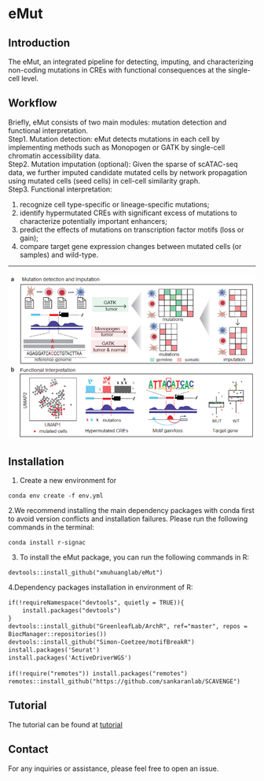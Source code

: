 # eMut
## Introduction
The eMut, an integrated pipeline for detecting, imputing, and characterizing non-coding mutations in CREs with functional consequences at the single-cell level. 

## Workflow

Briefly, eMut consists of two main modules: mutation detection and functional interpretation. <br />
Step1. Mutation detection: eMut detects mutations in each cell by implementing methods such as Monopogen or GATK by single-cell chromatin accessibility data. <br />
Step2. Mutation imputation (optional): Given the sparse of scATAC-seq data, we further imputed candidate mutated cells by network propagation using mutated cells (seed cells) in cell-cell similarity graph. <br />
Step3. Functional interpretation: <br />
1) recognize cell type-specific or lineage-specific mutations; 
2) identify hypermutated CREs with significant excess of mutations to characterize potentially important enhancers; 
3) predict the effects of mutations on transcription factor motifs (loss or gain);
4) compare target gene expression changes between mutated cells (or samples) and wild-type. 
<hr>

![image](https://github.com/xmuhuanglab/eMut/blob/main/Figures/eMut_workflow.png)

## Installation
1. Create a new environment for
```
conda env create -f env.yml
```
2.We recommend installing the main dependency packages with conda first to avoid version conflicts and installation failures. Please run the following commands in the terminal:
```
conda install r-signac
```
3. To install the eMut package, you can run the following commands in R:
```
devtools::install_github("xmuhuanglab/eMut")
```
4.Dependency packages installation in environment of R:
```
if(!requireNamespace("devtools", quietly = TRUE)){
    install.packages("devtools") 
} 
devtools::install_github("GreenleafLab/ArchR", ref="master", repos = BiocManager::repositories())
devtools::install_github("Simon-Coetzee/motifBreakR")
install.packages('Seurat')
install.packages('ActiveDriverWGS')

if(!require("remotes")) install.packages("remotes")
remotes::install_github("https://github.com/sankaranlab/SCAVENGE")
```

## Tutorial
The tutorial can be found at [tutorial](https://github.com/xmuhuanglab/eMut/blob/main/eMut_Tutorial.md)

## Contact
For any inquiries or assistance, please feel free to open an issue.
